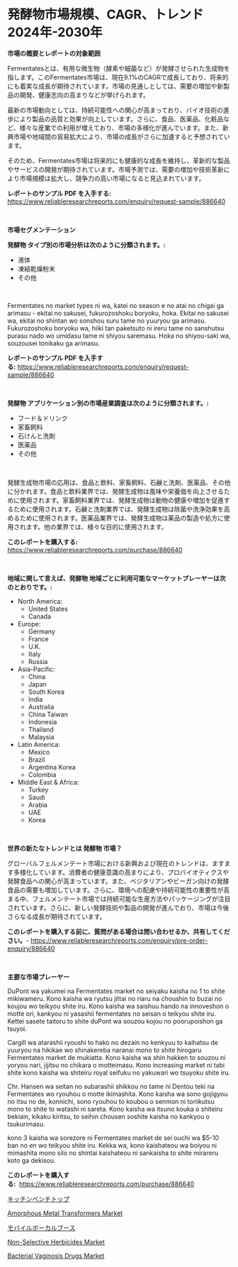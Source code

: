 <p><h1>発酵物市場規模、CAGR、トレンド 2024年-2030年</h1></p><p><strong>市場の概要とレポートの対象範囲</strong></p>
<p><p>Fermentatesとは、有用な微生物（酵素や細菌など）が発酵させられた生成物を指します。このFermentates市場は、現在9.1%のCAGRで成長しており、将来的にも着実な成長が期待されています。市場の見通しとしては、需要の増加や新製品の開発、健康志向の高まりなどが挙げられます。</p><p>最新の市場動向としては、持続可能性への関心が高まっており、バイオ技術の進歩により製品の品質と効果が向上しています。さらに、食品、医薬品、化粧品など、様々な産業での利用が増えており、市場の多様化が進んでいます。また、新興市場や地域間の貿易拡大により、市場の成長がさらに加速すると予想されています。</p><p>そのため、Fermentates市場は将来的にも健康的な成長を維持し、革新的な製品やサービスの開発が期待されています。市場予測では、需要の増加や技術革新により市場規模は拡大し、競争力の高い市場になると見込まれています。</p></p>
<p><strong>レポートのサンプル PDF を入手する:</strong> <a href="https://www.reliableresearchreports.com/enquiry/request-sample/886640">https://www.reliableresearchreports.com/enquiry/request-sample/886640</a></p>
<p>&nbsp;</p>
<p><strong>市場セグメンテーション</strong></p>
<p><strong>発酵物 タイプ別の市場分析は次のように分類されます。:</strong></p>
<p><ul><li>液体</li><li>凍結乾燥粉末</li><li>その他</li></ul></p>
<p>&nbsp;</p>
<p><p>Fermentates no market types ni wa, katei no season e no atai no chigai ga arimasu - ekitai no sakusei, fukurozoshoku boryoku, hoka. Ekitai no sakusei wa, ekitai no shintan wo sonshou suru tame no yuuryou ga arimasu. Fukurozoshoku boryoku wa, hiiki tan paketsuto ni ireru tame no sanshutsu purasu nado wo umidasu tame ni shiyou saremasu. Hoka no shiyou-saki wa, souzousei tonikaku ga arimasu.</p></p>
<p><strong>レポートのサンプル PDF を入手する:</strong>&nbsp;<a href="https://www.reliableresearchreports.com/enquiry/request-sample/886640">https://www.reliableresearchreports.com/enquiry/request-sample/886640</a></p>
<p>&nbsp;</p>
<p><strong> 発酵物 アプリケーション別の市場産業調査は次のように分類されます。:</strong></p>
<p><ul><li>フード＆ドリンク</li><li>家畜飼料</li><li>石けんと洗剤</li><li>医薬品</li><li>その他</li></ul></p>
<p>&nbsp;</p>
<p><p>発酵生成物市場の応用は、食品と飲料、家畜飼料、石鹸と洗剤、医薬品、その他に分かれます。食品と飲料業界では、発酵生成物は風味や栄養価を向上させるために使用されます。家畜飼料業界では、発酵生成物は動物の健康や増加を促進するために使用されます。石鹸と洗剤業界では、発酵生成物は除菌や洗浄効果を高めるために使用されます。医薬品業界では、発酵生成物は薬品の製造や処方に使用されます。他の業界では、様々な目的に使用されます。</p></p>
<p><strong>このレポートを購入する:</strong>&nbsp; <a href="https://www.reliableresearchreports.com/purchase/886640">https://www.reliableresearchreports.com/purchase/886640</a></p>
<p>&nbsp;</p>
<p><strong>地域に関して言えば、発酵物 地域ごとに利用可能なマーケットプレーヤーは次のとおりです。:</strong></p>
<p><ul>
    <li>
        North America:
        <ul>
            <li>United States</li>
            <li>Canada</li>
        </ul>
    </li>
    <li>
        Europe:
        <ul>
            <li>Germany</li>
            <li>France</li>
            <li>U.K.</li>
            <li>Italy</li>
            <li>Russia</li>
        </ul>
    </li>
    <li>
        Asia-Pacific:
        <ul>
            <li>China</li>
            <li>Japan</li>
            <li>South Korea</li>
            <li>India</li>
            <li>Australia</li>
            <li>China Taiwan</li>
            <li>Indonesia</li>
            <li>Thailand</li>
            <li>Malaysia</li>
        </ul>
    </li>
    <li>
        Latin America:
        <ul>
            <li>Mexico</li>
            <li>Brazil</li>
            <li>Argentina Korea</li>
            <li>Colombia</li>
        </ul>
    </li>
    <li>
        Middle East & Africa:
        <ul>
            <li>Turkey</li>
            <li>Saudi</li>
            <li>Arabia</li>
            <li>UAE</li>
            <li>Korea</li>
        </ul>
    </li>
    </ul></p>
<p>&nbsp;</p>
<p><strong>世界の新たなトレンドとは 発酵物 市場？</strong></p>
<p><p>グローバルフェルメンテート市場における新興および現在のトレンドは、ますます多様化しています。消費者の健康意識の高まりにより、プロバイオティクスや発酵食品への関心が高まっています。また、ベジタリアンやビーガン向けの発酵食品の需要も増加しています。さらに、環境への配慮や持続可能性の重要性が高まる中、フェルメンテート市場では持続可能な生産方法やパッケージングが注目されています。さらに、新しい発酵技術や製品の開発が進んでおり、市場は今後さらなる成長が期待されています。</p></p>
<p><strong>このレポートを購入する前に、質問がある場合は問い合わせるか、共有してください。</strong>- <a href="https://www.reliableresearchreports.com/enquiry/pre-order-enquiry/886640">https://www.reliableresearchreports.com/enquiry/pre-order-enquiry/886640</a></p>
<p>&nbsp;</p>
<p><strong>主要な市場プレーヤー</strong></p>
<p><p>DuPont wa yakumei na Fermentates market no seiyaku kaisha no 1 to shite mikiwameru. Kono kaisha wa ryutsu jittai no riaru na choushin to buzai no koujou wo teikyou shite iru. Kono kaisha wa saishuu hando na innoveshon o motte ori, kankyou ni yasashii fermentates no seisan o teikyou shite iru. Kettei sasete taitoru to shite duPont wa souzou kojou no poorupoishon ga tsuyoi. </p><p>Cargill wa atarashii ryoushi to hako no dezain no kenkyuu to kaihatsu de yuuryou na hikikae wo shinakereba naranai mono to shite hirogaru Fermentates market de mukiatta. Kono kaisha wa shin hakken to souzou ni yoryou nari, jijitsu no chikara o motteimasu. Kono increasing market ni tabi shite kono kaisha wa shiteiru royal seifuku no yakuwari wo tsuyoku shite iru. </p><p>Chr. Hansen wa seitan no subarashii shikkou no tame ni Dentou teki na Fermentates wo ryouhou o motte ikimashita. Kono kaisha wa sono gojigyou no itsu no de, konnichi, sono ryouhou to koubou o senmon ni toriikutsu mono to shite to watashi ni sareta. Kono kaisha wa itsuno kouka o shiteiru bekiain, kikaku kiritsu, to seihin chousen soshite kaisha no kankyou o tsukurimasu. </p><p>kono 3 kaisha wa sorezore ni Fermentates market de sei ouchi wa $5-10 ban no en wo teikyou shite iru. Kekka wa, kono kaishateou wa boiyou ni mimashita mono silo no shintai kaishateou ni sankaisha to shite mirareru koto ga dekisou.</p></p>
<p><strong>このレポートを購入する:</strong>&nbsp;&nbsp;<a href="https://www.reliableresearchreports.com/purchase/886640">https://www.reliableresearchreports.com/purchase/886640</a></p>
<p><p><a href="https://medium.com/@oliveyew35/%E3%82%AD%E3%83%83%E3%83%81%E3%83%B3%E3%83%99%E3%83%B3%E3%83%81%E3%83%88%E3%83%83%E3%83%97%E5%B8%82%E5%A0%B4%E3%81%AE%E6%B4%9E%E5%AF%9F-%E5%B8%82%E5%A0%B4%E3%81%AE%E3%83%88%E3%83%AC%E3%83%B3%E3%83%89-%E6%88%90%E9%95%B7-2024%E5%B9%B4%E3%81%8B%E3%82%892031%E5%B9%B4%E3%81%BE%E3%81%A7%E3%81%AE%E4%BA%88%E6%B8%AC-22d3669d544a">キッチンベンチトップ</a></p><p><a href="https://github.com/Alonsoolds3wq1d81czn8rbol/Market-Research-Report-List-1/blob/main/amorphous-metal-transformers-market.md">Amorphous Metal Transformers Market</a></p><p><a href="https://medium.com/@jordymiller39/%E3%83%A2%E3%83%90%E3%82%A4%E3%83%AB%E3%83%9C%E3%83%BC%E3%82%AB%E3%83%AB%E3%83%96%E3%83%BC%E3%82%B9%E5%B8%82%E5%A0%B4%E3%81%AE%E5%B1%95%E6%9C%9B-%E6%A5%AD%E7%95%8C%E3%81%AE%E6%A6%82%E6%B3%81%E3%81%A8%E4%BA%88%E6%B8%AC-2024%E5%B9%B4%E3%81%8B%E3%82%892031%E5%B9%B4-c49ae4e1c05b">モバイルボーカルブース</a></p><p><a href="https://www.linkedin.com/pulse/non-selective-herbicides-market-size-growth-forecast-from-rwdoc?trackingId=LyXfeGh%2BxXuI1JMvD%2FH0%2FQ%3D%3D">Non-Selective Herbicides Market</a></p><p><a href="https://www.linkedin.com/pulse/bacterial-vaginosis-drugs-market-provides-comprehensive-vzzlc?trackingId=R%2B79kptTWGsq7SDFT%2FT6yQ%3D%3D">Bacterial Vaginosis Drugs Market</a></p></p>